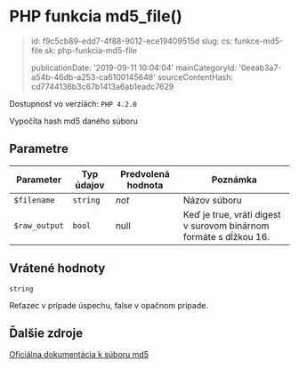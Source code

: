 PHP funkcia md5_file()
======================

> id: f9c5cb89-edd7-4f88-9012-ece19409515d
> slug:
> 	cs: funkce-md5-file
> 	sk: php-funkcia-md5-file
> 
> publicationDate: '2019-09-11 10:04:04'
> mainCategoryId: '0eeab3a7-a54b-46db-a253-ca6100145648'
> sourceContentHash: cd7744136b3c67b1413a6ab1eadc7629

Dostupnosť vo verziách: `PHP 4.2.0`

Vypočíta hash md5 daného súboru


Parametre
--------------

| Parameter | Typ údajov | Predvolená hodnota | Poznámka |
|-----|-----|-----|-----|
| `$filename` | `string` | *not* | Názov súboru |
| `$raw_output` | `bool` | null | Keď je true, vráti digest v surovom binárnom formáte s dĺžkou 16. |


Vrátené hodnoty
----------------

`string`

Reťazec v prípade úspechu, false v opačnom prípade.

Ďalšie zdroje
------------

[Oficiálna dokumentácia k súboru md5](https://www.php.net/manual/en/function.md5-file.php)
